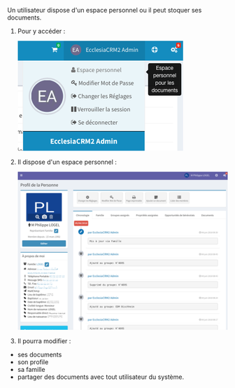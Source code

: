 Un utilisateur dispose d'un espace personnel ou il peut stoquer ses documents.

1. Pour y accéder :

	![Screenshot](../../img/person/user3.png)
	
2. Il dispose d'un espace personnel :

	![Screenshot](../../img/person/user4.png)
	
3. Il pourra modifier :
- ses documents
- son profile
- sa famille
- partager des documents avec tout utilisateur du système.


